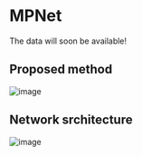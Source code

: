 # MPNet
The data will soon be available!
## Proposed method
![image](https://github.com/xgli411/MPNet/blob/main/img/method.png)
## Network srchitecture
![image](https://github.com/xgli411/MPNet/blob/main/img/network.png)
